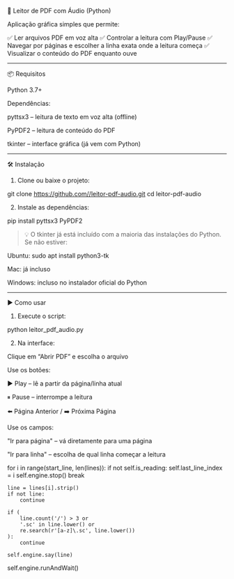 
📘 Leitor de PDF com Áudio (Python)

Aplicação gráfica simples que permite:

✅ Ler arquivos PDF em voz alta
✅ Controlar a leitura com Play/Pause
✅ Navegar por páginas e escolher a linha exata onde a leitura começa
✅ Visualizar o conteúdo do PDF enquanto ouve


---

📦 Requisitos

Python 3.7+

Dependências:

pyttsx3 – leitura de texto em voz alta (offline)

PyPDF2 – leitura de conteúdo do PDF

tkinter – interface gráfica (já vem com Python)




---

🛠️ Instalação

1. Clone ou baixe o projeto:

git clone https://github.com//leitor-pdf-audio.git
cd leitor-pdf-audio


2. Instale as dependências:

pip install pyttsx3 PyPDF2



> 💡 O tkinter já está incluído com a maioria das instalações do Python. Se não estiver:

Ubuntu: sudo apt install python3-tk

Mac: já incluso

Windows: incluso no instalador oficial do Python





---

▶️ Como usar

1. Execute o script:

python leitor_pdf_audio.py


2. Na interface:

Clique em “Abrir PDF” e escolha o arquivo

Use os botões:

▶️ Play – lê a partir da página/linha atual

⏸ Pause – interrompe a leitura

⬅️ Página Anterior / ➡️ Próxima Página


Use os campos:

"Ir para página" – vá diretamente para uma página

"Ir para linha" – escolha de qual linha começar a leitura

for i in range(start_line, len(lines)):
    if not self.is_reading:
        self.last_line_index = i
        self.engine.stop()
        break

    line = lines[i].strip()
    if not line:
        continue

    if (
        line.count('/') > 3 or
        '.sc' in line.lower() or
        re.search(r'[a-z]\.sc', line.lower())
    ):
        continue

    self.engine.say(line)

self.engine.runAndWait()
